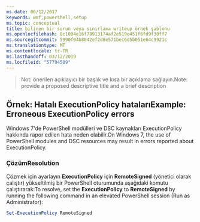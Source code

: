 ```yaml
---
ms.date: 06/12/2017
keywords: wmf,powershell,setup
ms.topic: conceptual
title: bilinen bir sorun veya sınırlama writeup örnek şablonu
ms.openlocfilehash: 8c1004e16f78913174af2e519e451f6fd9f30ff7
ms.sourcegitcommit: 5990f04b8042ef2d8e571bec6d5b051e64c9921c
ms.translationtype: MT
ms.contentlocale: tr-TR
ms.lasthandoff: 03/12/2019
ms.locfileid: "57794509"
---
```

 ><span data-ttu-id="57ce9-103">Not: önerilen açıklayıcı bir başlık ve kısa bir açıklama sağlayın.</span><span class="sxs-lookup"><span data-stu-id="57ce9-103">Note: provide a proposed descriptive title and a brief description</span></span>

## <a name="example-erroneous-executionpolicy-errors"></a><span data-ttu-id="57ce9-104">Örnek: Hatalı ExecutionPolicy hataları</span><span class="sxs-lookup"><span data-stu-id="57ce9-104">Example: Erroneous ExecutionPolicy errors</span></span>
<span data-ttu-id="57ce9-105">Windows 7'de PowerShell modülleri ve DSC kaynakları ExecutionPolicy hakkında rapor edilen hata neden olabilir.</span><span class="sxs-lookup"><span data-stu-id="57ce9-105">On Windows 7, the use of PowerShell modules and DSC resources may result in errors reported about ExecutionPolicy.</span></span>

### <a name="resolution"></a><span data-ttu-id="57ce9-106">Çözüm</span><span class="sxs-lookup"><span data-stu-id="57ce9-106">Resolution</span></span>

<span data-ttu-id="57ce9-107">Çözmek için ayarlayın **ExecutionPolicy** için **RemoteSigned** (yönetici olarak çalıştır) yükseltilmiş bir PowerShell oturumunda aşağıdaki komutu çalıştırarak:</span><span class="sxs-lookup"><span data-stu-id="57ce9-107">To resolve, set the **ExecutionPolicy** to **RemoteSigned** by running the following command in an elevated PowerShell session (Run as Administrator):</span></span>

```powershell
Set-ExecutionPolicy RemoteSigned
```
